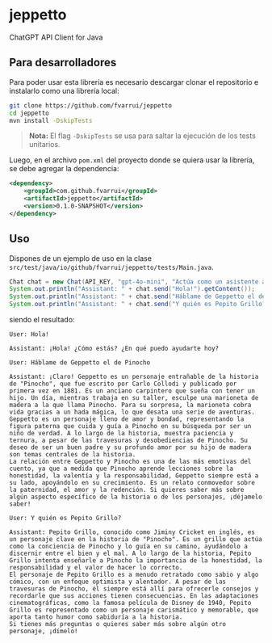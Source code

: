 # jeppetto

ChatGPT API Client for Java

## Para desarrolladores

Para poder usar esta librería es necesario descargar clonar el repositorio e instalarlo como una librería local:

```bash
git clone https://github.com/fvarrui/jeppetto
cd jeppetto
mvn install -DskipTests
```

> **Nota:** El flag `-DskipTests` se usa para saltar la ejecución de los tests unitarios.

Luego, en el archivo `pom.xml` del proyecto donde se quiera usar la librería, se debe agregar la dependencia:

```xml
<dependency>
    <groupId>com.github.fvarrui</groupId>
    <artifactId>jeppetto</artifactId>
    <version>0.1.0-SNAPSHOT</version>
</dependency>
```

## Uso

Dispones de un ejemplo de uso en la clase `src/test/java/io/github/fvarrui/jeppetto/tests/Main.java`.

```java
Chat chat = new Chat(API_KEY, "gpt-4o-mini", "Actúa como un asistente amigable");
System.out.println("Assistant: " + chat.send("Hola!").getContent());
System.out.println("Assistant: " + chat.send("Háblame de Geppetto el de Pinocho").getContent());
System.out.println("Assistant: " + chat.send("Y quién es Pepito Grillo?").getContent());
```

siendo el resultado:

```
User: Hola!

Assistant: ¡Hola! ¿Cómo estás? ¿En qué puedo ayudarte hoy?

User: Háblame de Geppetto el de Pinocho

Assistant: ¡Claro! Geppetto es un personaje entrañable de la historia de "Pinocho", que fue escrito por Carlo Collodi y publicado por primera vez en 1881. Es un anciano carpintero que sueña con tener un hijo. Un día, mientras trabaja en su taller, esculpe una marioneta de madera a la que llama Pinocho. Para su sorpresa, la marioneta cobra vida gracias a un hada mágica, lo que desata una serie de aventuras.
Geppetto es un personaje lleno de amor y bondad, representando la figura paterna que cuida y guía a Pinocho en su búsqueda por ser un niño de verdad. A lo largo de la historia, muestra paciencia y ternura, a pesar de las travesuras y desobediencias de Pinocho. Su deseo de ser un buen padre y su profundo amor por su hijo de madera son temas centrales de la historia.
La relación entre Geppetto y Pinocho es una de las más emotivas del cuento, ya que a medida que Pinocho aprende lecciones sobre la honestidad, la valentía y la responsabilidad, Geppetto siempre está a su lado, apoyándolo en su crecimiento. Es un relato conmovedor sobre la paternidad, el amor y la redención. Si quieres saber más sobre algún aspecto específico de la historia o de los personajes, ¡déjamelo saber!

User: Y quién es Pepito Grillo?

Assistant: Pepito Grillo, conocido como Jiminy Cricket en inglés, es un personaje clave en la historia de "Pinocho". Es un grillo que actúa como la conciencia de Pinocho y lo guía en su camino, ayudándolo a discernir entre el bien y el mal. A lo largo de la historia, Pepito Grillo intenta enseñarle a Pinocho la importancia de la honestidad, la responsabilidad y el valor de hacer lo correcto.
El personaje de Pepito Grillo es a menudo retratado como sabio y algo cómico, con un enfoque optimista y alentador. A pesar de las travesuras de Pinocho, él siempre está allí para ofrecerle consejos y recordarle que sus acciones tienen consecuencias. En las adaptaciones cinematográficas, como la famosa película de Disney de 1940, Pepito Grillo es representado como un personaje carismático y memorable, que aporta tanto humor como sabiduría a la historia.
Si tienes más preguntas o quieres saber más sobre algún otro personaje, ¡dímelo!
```